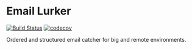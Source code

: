 # Email Lurker
[![Build Status](https://travis-ci.org/tomvlk/emaillurker.svg?branch=master)](https://travis-ci.org/tomvlk/emaillurker)
[![codecov](https://codecov.io/gh/tomvlk/emaillurker/branch/master/graph/badge.svg)](https://codecov.io/gh/tomvlk/emaillurker)

Ordered and structured email catcher for big and remote environments.
